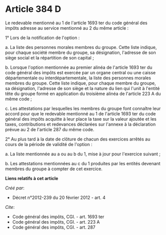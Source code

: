 # Article 384 D

Le redevable mentionné au 1 de l'article 1693 ter du code général des impôts adresse au service mentionné au 2 du même
article : 

1° Lors de la notification de l'option : 

a. La liste des personnes morales membres du groupe. Cette liste indique, pour chaque société membre du groupe, sa
désignation, l'adresse de son siège social et la répartition de son capital ; 

b. Lorsque l'option mentionnée au premier alinéa de l'article 1693 ter du code général des impôts est exercée par un organe
central ou une caisse départementale ou interdépartementale, la liste des personnes morales membres du groupe. Cette liste
indique, pour chaque membre du groupe, sa désignation, l'adresse de son siège et la nature du lien qui l'unit à l'entité tête
du groupe formé en application du troisième alinéa de l'article 223 A du même code ; 

c. Les attestations par lesquelles les membres du groupe font connaître leur accord pour que le redevable mentionné au 1 de
l'article 1693 ter du code général des impôts acquitte à leur place la taxe sur la valeur ajoutée et les taxes, contributions
et redevances déclarées sur l'annexe à la déclaration prévue au 2 de l'article 287 du même code. 

2° Au plus tard à la date de clôture de chacun des exercices arrêtés au cours de la période de validité de l'option : 

a. La liste mentionnée au a ou au b du 1, mise à jour pour l'exercice suivant ; 

b. Les attestations mentionnées au c du 1 produites par les entités devenant membres du groupe à compter de cet exercice.

**Liens relatifs à cet article**

_Créé par_:

  - Décret n°2012-239 du 20 février 2012 - art. 4

_Cite_:

  - Code général des impôts, CGI. - art. 1693 ter
  - Code général des impôts, CGI. - art. 223 A
  - Code général des impôts, CGI. - art. 287
